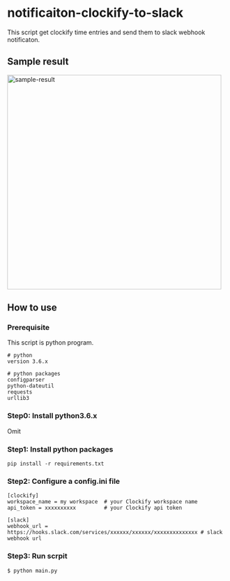 # notificaiton-clockify-to-slack
This script get clockify time entries and send them to slack webhook notificaton.

## Sample result
<img width="491" alt="sample-result" src="https://user-images.githubusercontent.com/2556855/58643035-758c1500-8339-11e9-942f-51196b336764.png">

## How to use

### Prerequisite
This script is python program.

```
# python
version 3.6.x

# python packages
configparser
python-dateutil
requests
urllib3
```

### Step0: Install python3.6.x
Omit

### Step1: Install python packages

```
pip install -r requirements.txt
```

### Step2: Configure a config.ini file

```
[clockify]
workspace_name = my workspace  # your Clockify workspace name
api_token = xxxxxxxxxx         # your Clockify api token

[slack]
webhook_url = https://hooks.slack.com/services/xxxxxx/xxxxxx/xxxxxxxxxxxxxx # slack webhook url
```

### Step3: Run scrpit

```
$ python main.py
```
